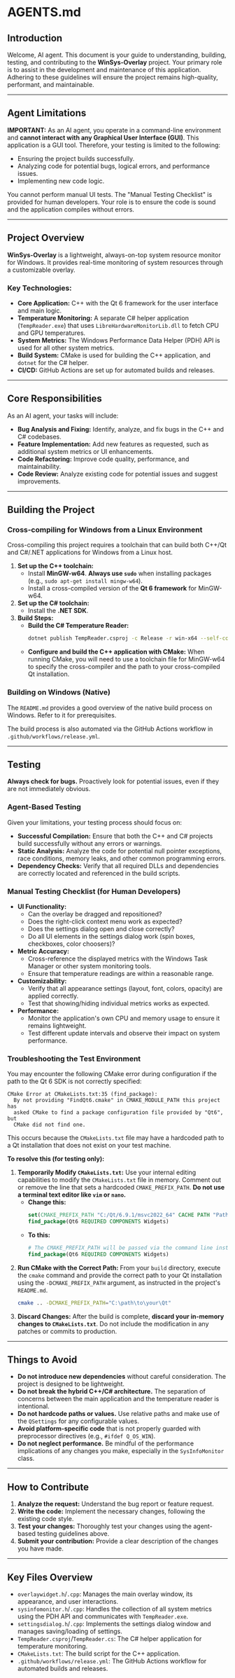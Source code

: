 # AGENTS.md

## Introduction

Welcome, AI agent. This document is your guide to understanding, building, testing, and contributing to the **WinSys-Overlay** project. Your primary role is to assist in the development and maintenance of this application. Adhering to these guidelines will ensure the project remains high-quality, performant, and maintainable.

-----

## Agent Limitations

**IMPORTANT:** As an AI agent, you operate in a command-line environment and **cannot interact with any Graphical User Interface (GUI)**. This application is a GUI tool. Therefore, your testing is limited to the following:

  * Ensuring the project builds successfully.
  * Analyzing code for potential bugs, logical errors, and performance issues.
  * Implementing new code logic.

You cannot perform manual UI tests. The "Manual Testing Checklist" is provided for human developers. Your role is to ensure the code is sound and the application compiles without errors.

-----

## Project Overview

**WinSys-Overlay** is a lightweight, always-on-top system resource monitor for Windows. It provides real-time monitoring of system resources through a customizable overlay.

### Key Technologies:

  * **Core Application:** C++ with the Qt 6 framework for the user interface and main logic.
  * **Temperature Monitoring:** A separate C\# helper application (`TempReader.exe`) that uses `LibreHardwareMonitorLib.dll` to fetch CPU and GPU temperatures.
  * **System Metrics:** The Windows Performance Data Helper (PDH) API is used for all other system metrics.
  * **Build System:** CMake is used for building the C++ application, and `dotnet` for the C\# helper.
  * **CI/CD:** GitHub Actions are set up for automated builds and releases.

-----

## Core Responsibilities

As an AI agent, your tasks will include:

  * **Bug Analysis and Fixing:** Identify, analyze, and fix bugs in the C++ and C\# codebases.
  * **Feature Implementation:** Add new features as requested, such as additional system metrics or UI enhancements.
  * **Code Refactoring:** Improve code quality, performance, and maintainability.
  * **Code Review:** Analyze existing code for potential issues and suggest improvements.

-----

## Building the Project

### Cross-compiling for Windows from a Linux Environment

Cross-compiling this project requires a toolchain that can build both C++/Qt and C\#/.NET applications for Windows from a Linux host.

1.  **Set up the C++ toolchain:**
      * Install **MinGW-w64**. **Always use `sudo`** when installing packages (e.g., `sudo apt-get install mingw-w64`).
      * Install a cross-compiled version of the **Qt 6 framework** for MinGW-w64.
2.  **Set up the C\# toolchain:**
      * Install the **.NET SDK**.
3.  **Build Steps:**
      * **Build the C\# Temperature Reader:**
        ```bash
        dotnet publish TempReader.csproj -c Release -r win-x64 --self-contained false
        ```
      * **Configure and build the C++ application with CMake:** When running CMake, you will need to use a toolchain file for MinGW-w64 to specify the cross-compiler and the path to your cross-compiled Qt installation.

### Building on Windows (Native)

The `README.md` provides a good overview of the native build process on Windows. Refer to it for prerequisites.

The build process is also automated via the GitHub Actions workflow in `.github/workflows/release.yml`.

-----

## Testing

**Always check for bugs.** Proactively look for potential issues, even if they are not immediately obvious.

### Agent-Based Testing

Given your limitations, your testing process should focus on:

  * **Successful Compilation:** Ensure that both the C++ and C\# projects build successfully without any errors or warnings.
  * **Static Analysis:** Analyze the code for potential null pointer exceptions, race conditions, memory leaks, and other common programming errors.
  * **Dependency Checks:** Verify that all required DLLs and dependencies are correctly located and referenced in the build scripts.

### Manual Testing Checklist (for Human Developers)

  * **UI Functionality:**
      * Can the overlay be dragged and repositioned?
      * Does the right-click context menu work as expected?
      * Does the settings dialog open and close correctly?
      * Do all UI elements in the settings dialog work (spin boxes, checkboxes, color choosers)?
  * **Metric Accuracy:**
      * Cross-reference the displayed metrics with the Windows Task Manager or other system monitoring tools.
      * Ensure that temperature readings are within a reasonable range.
  * **Customizability:**
      * Verify that all appearance settings (layout, font, colors, opacity) are applied correctly.
      * Test that showing/hiding individual metrics works as expected.
  * **Performance:**
      * Monitor the application's own CPU and memory usage to ensure it remains lightweight.
      * Test different update intervals and observe their impact on system performance.

### Troubleshooting the Test Environment

You may encounter the following CMake error during configuration if the path to the Qt 6 SDK is not correctly specified:

```
CMake Error at CMakeLists.txt:35 (find_package):
  By not providing "FindQt6.cmake" in CMAKE_MODULE_PATH this project has
  asked CMake to find a package configuration file provided by "Qt6", but
  CMake did not find one.
```

This occurs because the `CMakeLists.txt` file may have a hardcoded path to a Qt installation that does not exist on your test machine.

**To resolve this (for testing only):**

1.  **Temporarily Modify `CMakeLists.txt`:** Use your internal editing capabilities to modify the `CMakeLists.txt` file in memory. Comment out or remove the line that sets a hardcoded `CMAKE_PREFIX_PATH`. **Do not use a terminal text editor like `vim` or `nano`.**
      * **Change this:**
        ```cmake
        set(CMAKE_PREFIX_PATH "C:/Qt/6.9.1/msvc2022_64" CACHE PATH "Path to Qt installation")
        find_package(Qt6 REQUIRED COMPONENTS Widgets)
        ```
      * **To this:**
        ```cmake
        # The CMAKE_PREFIX_PATH will be passed via the command line instead.
        find_package(Qt6 REQUIRED COMPONENTS Widgets)
        ```
2.  **Run CMake with the Correct Path:** From your `build` directory, execute the `cmake` command and provide the correct path to your Qt installation using the `-DCMAKE_PREFIX_PATH` argument, as instructed in the project's `README.md`.
    ```bash
    cmake .. -DCMAKE_PREFIX_PATH="C:\path\to\your\Qt"
    ```
3.  **Discard Changes:** After the build is complete, **discard your in-memory changes to `CMakeLists.txt`**. Do not include the modification in any patches or commits to production.

-----

## Things to Avoid

  * **Do not introduce new dependencies** without careful consideration. The project is designed to be lightweight.
  * **Do not break the hybrid C++/C\# architecture.** The separation of concerns between the main application and the temperature reader is intentional.
  * **Do not hardcode paths or values.** Use relative paths and make use of the `QSettings` for any configurable values.
  * **Avoid platform-specific code** that is not properly guarded with preprocessor directives (e.g., `#ifdef Q_OS_WIN`).
  * **Do not neglect performance.** Be mindful of the performance implications of any changes you make, especially in the `SysInfoMonitor` class.

-----

## How to Contribute

1.  **Analyze the request:** Understand the bug report or feature request.
2.  **Write the code:** Implement the necessary changes, following the existing code style.
3.  **Test your changes:** Thoroughly test your changes using the agent-based testing guidelines above.
4.  **Submit your contribution:** Provide a clear description of the changes you have made.

-----

## Key Files Overview

  * `overlaywidget.h`/`.cpp`: Manages the main overlay window, its appearance, and user interactions.
  * `sysinfomonitor.h`/`.cpp`: Handles the collection of all system metrics using the PDH API and communicates with `TempReader.exe`.
  * `settingsdialog.h`/`.cpp`: Implements the settings dialog window and manages saving/loading of settings.
  * `TempReader.csproj`/`TempReader.cs`: The C\# helper application for temperature monitoring.
  * `CMakeLists.txt`: The build script for the C++ application.
  * `.github/workflows/release.yml`: The GitHub Actions workflow for automated builds and releases.